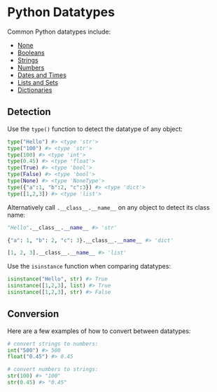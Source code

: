 # Python Datatypes

Common Python datatypes include:

  + [None](none.md)
  + [Booleans](booleans.md)
  + [Strings](strings.md)
  + [Numbers](numbers.md)
  + [Dates and Times](dates.md)
  + [Lists and Sets](lists.md)
  + [Dictionaries](dictionaries.md)

## Detection

Use the `type()` function to detect the datatype of any object:

```python
type("Hello") #> <type 'str'>
type("100") #> <type 'str'>
type(100) #> <type 'int'>
type(0.45) #> <type 'float'>
type(True) #> <type 'bool'>
type(False) #> <type 'bool'>
type(None) #> <type 'NoneType'>
type({"a":1, "b":2, "c":3}) #> <type 'dict'>
type([1,2,3]) #> <type 'list'>
```

Alternatively call `.__class__.__name__` on any object to detect its class name:

```py
"Hello".__class__.__name__ #> 'str'

{"a": 1, "b": 2, "c": 3}.__class__.__name__ #> 'dict'

[1, 2, 3].__class__.__name__ #> 'list'
```

Use the `isinstance` function when comparing datatypes:

```py
isinstance("Hello", str) #> True
isinstance([1,2,3], list) #> True
isinstance([1,2,3], str) #> False
```

## Conversion

Here are a few examples of how to convert between datatypes:

```python
# convert strings to numbers:
int("500") #> 500
float("0.45") #> 0.45

# convert numbers to strings:
str(100) #> "100"
str(0.45) #> "0.45"
```
